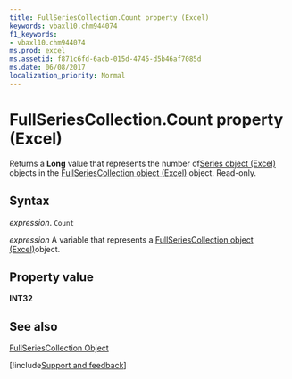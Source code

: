 ```yaml
---
title: FullSeriesCollection.Count property (Excel)
keywords: vbaxl10.chm944074
f1_keywords:
- vbaxl10.chm944074
ms.prod: excel
ms.assetid: f871c6fd-6acb-015d-4745-d5b46af7085d
ms.date: 06/08/2017
localization_priority: Normal
---
```



# FullSeriesCollection.Count property (Excel)

Returns a  **Long** value that represents the number of[Series object (Excel)](Excel.Series(object).md) objects in the [FullSeriesCollection object (Excel)](Excel.fullseriescollection.md) object. Read-only.


## Syntax

_expression_. `Count`

_expression_ A variable that represents a [FullSeriesCollection object (Excel)](Excel.fullseriescollection.md)object.


## Property value

 **INT32**


## See also



[FullSeriesCollection Object](Excel.fullseriescollection.md)

[!include[Support and feedback](~/includes/feedback-boilerplate.md)]